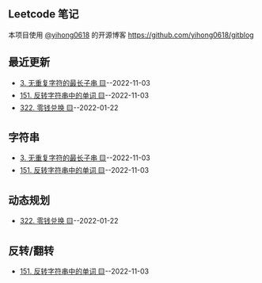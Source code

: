 ## Leetcode 笔记
本项目使用 [@yihong0618](https://github.com/yihong0618) 的开源博客 https://github.com/yihong0618/gitblog
## 最近更新
- [3. 无重复字符的最长子串 🟨](https://github.com/imtsingyun/LeetCode/issues/3)--2022-11-03
- [151. 反转字符串中的单词  🟨](https://github.com/imtsingyun/LeetCode/issues/2)--2022-11-03
- [322. 零钱兑换 🟨](https://github.com/imtsingyun/LeetCode/issues/1)--2022-01-22
## 字符串
- [3. 无重复字符的最长子串 🟨](https://github.com/imtsingyun/LeetCode/issues/3)--2022-11-03
- [151. 反转字符串中的单词  🟨](https://github.com/imtsingyun/LeetCode/issues/2)--2022-11-03
## 动态规划
- [322. 零钱兑换 🟨](https://github.com/imtsingyun/LeetCode/issues/1)--2022-01-22
## 反转/翻转
- [151. 反转字符串中的单词  🟨](https://github.com/imtsingyun/LeetCode/issues/2)--2022-11-03
